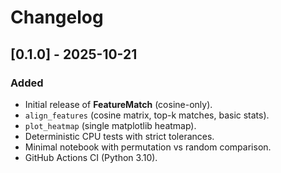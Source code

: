# Changelog

## [0.1.0] - 2025-10-21
### Added
- Initial release of **FeatureMatch** (cosine-only).
- `align_features` (cosine matrix, top-k matches, basic stats).
- `plot_heatmap` (single matplotlib heatmap).
- Deterministic CPU tests with strict tolerances.
- Minimal notebook with permutation vs random comparison.
- GitHub Actions CI (Python 3.10).
